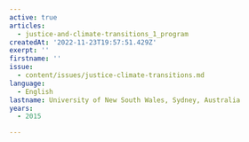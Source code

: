 ```yaml
---
active: true
articles:
  - justice-and-climate-transitions_1_program
createdAt: '2022-11-23T19:57:51.429Z'
exerpt: ''
firstname: ''
issue:
  - content/issues/justice-climate-transitions.md
language:
  - English
lastname: University of New South Wales, Sydney, Australia
years:
  - 2015

---
```

